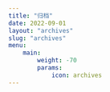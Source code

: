 ```yaml
---
title: "归档"
date: 2022-09-01
layout: "archives"
slug: "archives"
menu:
    main:
        weight: -70
        params: 
            icon: archives
---
```

